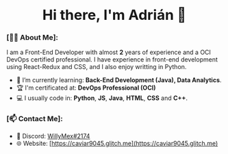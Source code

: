 ### <div align="center"><h1>Hi there, I'm Adrián 👋</h1></div>  

### [🙋‍♂️ About Me]:
I am a Front-End Developer with almost <b>2</b> years of experience and a OCI DevOps certified professional. I have experience in front-end development using React-Redux and CSS, and I also enjoy writting in Python.

- 📕 I’m currently learning: <b>Back-End Development (Java), Data Analytics</b>.
- 🏆 I'm certificated at: <b> DevOps Professional (OCI) </b>
- 💻 I usually code in: <b>Python</b>, <b>JS</b>, <b>Java</b>, <b>HTML</b>, <b>CSS</b> and <b>C++</b>.

### [📫 Contact Me]:

- 💭 Discord: [WillyMex#2174](https://discordapp.com/users/485235416673419266)
- 🌐 Website: [https://caviar9045.glitch.me](https://caviar9045.glitch.me)

<!--
**Caviar9045/Caviar9045** is a ✨ _special_ ✨ repository because its `README.md` (this file) appears on your GitHub profile.

Here are some ideas to get you started:

- 🔭 I’m currently working on ...
- 🌱 I’m currently learning ...
- 👯 I’m looking to collaborate on ...
- 🤔 I’m looking for help with ...
- 💬 Ask me about ...
- 📫 How to reach me: ...
- 😄 Pronouns: ...
- ⚡ Fun fact: ...
-->
